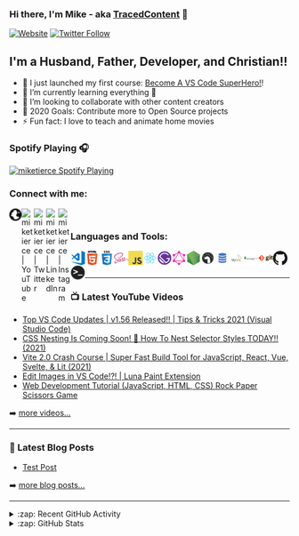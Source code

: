 ### Hi there, I'm Mike - aka [TracedContent][website] 👋

[![Website](https://img.shields.io/endpoint?color=sucess&label=TracedContent.App&style=for-the-badge&url=https%3A%2F%2Fus-central1-tc-cloud.cloudfunctions.net%2FgitBadge)](https://miketierce.com)
[![Twitter Follow](https://img.shields.io/twitter/follow/miketierce?color=1DA1F2&logo=twitter&style=for-the-badge)](https://twitter.com/intent/follow?original_referer=https%3A%2F%2Fgithub.com%2Fmiketierce&screen_name=miketierce)

## I'm a Husband, Father, Developer, and Christian!!

- 🔭 I just launched my first course: [Become A VS Code SuperHero!][course]!
- 🌱 I’m currently learning everything 🤣
- 👯 I’m looking to collaborate with other content creators
- 🥅 2020 Goals: Contribute more to Open Source projects
- ⚡ Fun fact: I love to teach and animate home movies

### Spotify Playing 🎧

[<img src="https://now-playing-miketierce.vercel.app/api/spotify-playing" alt="miketierce Spotify Playing" width="350" />](https://open.spotify.com/user/swyqyimdc12jajde4vpwd2x1b)

### Connect with me:

[<img align="left" alt="miketierce.com" width="22px" src="https://raw.githubusercontent.com/iconic/open-iconic/master/svg/globe.svg" />][website]
[<img align="left" alt="miketierce | YouTube" width="22px" src="https://cdn.jsdelivr.net/npm/simple-icons@v3/icons/youtube.svg" />][youtube]
[<img align="left" alt="miketierce | Twitter" width="22px" src="https://cdn.jsdelivr.net/npm/simple-icons@v3/icons/twitter.svg" />][twitter]
[<img align="left" alt="miketierce | LinkedIn" width="22px" src="https://cdn.jsdelivr.net/npm/simple-icons@v3/icons/linkedin.svg" />][linkedin]
[<img align="left" alt="miketierce | Instagram" width="22px" src="https://cdn.jsdelivr.net/npm/simple-icons@v3/icons/instagram.svg" />][instagram]

<br />

### Languages and Tools:

[<img align="left" alt="Visual Studio Code" width="26px" src="https://raw.githubusercontent.com/github/explore/80688e429a7d4ef2fca1e82350fe8e3517d3494d/topics/visual-studio-code/visual-studio-code.png" />][webdevplaylist]
[<img align="left" alt="HTML5" width="26px" src="https://raw.githubusercontent.com/github/explore/80688e429a7d4ef2fca1e82350fe8e3517d3494d/topics/html/html.png" />][webdevplaylist]
[<img align="left" alt="CSS3" width="26px" src="https://raw.githubusercontent.com/github/explore/80688e429a7d4ef2fca1e82350fe8e3517d3494d/topics/css/css.png" />][cssplaylist]
[<img align="left" alt="Sass" width="26px" src="https://raw.githubusercontent.com/github/explore/80688e429a7d4ef2fca1e82350fe8e3517d3494d/topics/sass/sass.png" />][cssplaylist]
[<img align="left" alt="JavaScript" width="26px" src="https://raw.githubusercontent.com/github/explore/80688e429a7d4ef2fca1e82350fe8e3517d3494d/topics/javascript/javascript.png" />][jsplaylist]
[<img align="left" alt="React" width="26px" src="https://raw.githubusercontent.com/github/explore/80688e429a7d4ef2fca1e82350fe8e3517d3494d/topics/react/react.png" />][reactplaylist]
[<img align="left" alt="Gatsby" width="26px" src="https://raw.githubusercontent.com/github/explore/e94815998e4e0713912fed477a1f346ec04c3da2/topics/gatsby/gatsby.png" />][webdevplaylist]
[<img align="left" alt="GraphQL" width="26px" src="https://raw.githubusercontent.com/github/explore/80688e429a7d4ef2fca1e82350fe8e3517d3494d/topics/graphql/graphql.png" />][webdevplaylist]
[<img align="left" alt="Node.js" width="26px" src="https://raw.githubusercontent.com/github/explore/80688e429a7d4ef2fca1e82350fe8e3517d3494d/topics/nodejs/nodejs.png" />][webdevplaylist]
[<img align="left" alt="Deno" width="26px" src="https://raw.githubusercontent.com/github/explore/361e2821e2dea67711cde99c9c40ed357061cf27/topics/deno/deno.png" />][webdevplaylist]
[<img align="left" alt="SQL" width="26px" src="https://raw.githubusercontent.com/github/explore/80688e429a7d4ef2fca1e82350fe8e3517d3494d/topics/sql/sql.png" />][webdevplaylist]
[<img align="left" alt="MySQL" width="26px" src="https://raw.githubusercontent.com/github/explore/80688e429a7d4ef2fca1e82350fe8e3517d3494d/topics/mysql/mysql.png" />][webdevplaylist]
[<img align="left" alt="MongoDB" width="26px" src="https://raw.githubusercontent.com/github/explore/80688e429a7d4ef2fca1e82350fe8e3517d3494d/topics/mongodb/mongodb.png" />][webdevplaylist]
[<img align="left" alt="Git" width="26px" src="https://raw.githubusercontent.com/github/explore/80688e429a7d4ef2fca1e82350fe8e3517d3494d/topics/git/git.png" />][webdevplaylist]
[<img align="left" alt="GitHub" width="26px" src="https://raw.githubusercontent.com/github/explore/78df643247d429f6cc873026c0622819ad797942/topics/github/github.png" />][webdevplaylist]
[<img align="left" alt="Terminal" width="26px" src="https://raw.githubusercontent.com/github/explore/80688e429a7d4ef2fca1e82350fe8e3517d3494d/topics/terminal/terminal.png" />][webdevplaylist]

<br />
<br />

---

### 📺 Latest YouTube Videos

<!-- YOUTUBE:START -->

- [Top VS Code Updates | v1.56 Released!! | Tips & Tricks 2021 (Visual Studio Code)](https://www.youtube.com/watch?v=t4_h9DBF2hE)
- [CSS Nesting Is Coming Soon! 🤯 How To Nest Selector Styles TODAY!! (2021)](https://www.youtube.com/watch?v=V7Xinz27XQA)
- [Vite 2.0 Crash Course | Super Fast Build Tool for JavaScript, React, Vue, Svelte, & Lit (2021)](https://www.youtube.com/watch?v=LQQ3CR2JTX8)
- [Edit Images in VS Code!?! | Luna Paint Extension](https://www.youtube.com/watch?v=I_6bZQZheC0)
- [Web Development Tutorial (JavaScript, HTML, CSS) Rock Paper Scissors Game](https://www.youtube.com/watch?v=P_H4_miTKsI)
<!-- YOUTUBE:END -->

➡️ [more videos...](https://youtube.com/miketierce)

---

### 📕 Latest Blog Posts

<!-- BLOG-POST-LIST:START -->
- [Test Post](https://dev.to/miketierce/test-post-33e4)
<!-- BLOG-POST-LIST:END -->

➡️ [more blog posts...](https://miketierce.com)

---

<details>
  <summary>:zap: Recent GitHub Activity</summary>

<!--START_SECTION:activity-->

1. ❌ Closed PR [#1](https://github.com/miketierce/spotify-now-playing/pull/1) in [miketierce/spotify-now-playing](https://github.com/miketierce/spotify-now-playing)
2. 🗣 Commented on [#1](https://github.com/miketierce/spotify-now-playing/issues/1) in [miketierce/spotify-now-playing](https://github.com/miketierce/spotify-now-playing)
3. ❗️ Closed issue [#8](https://github.com/miketierce/free-developer-resources/issues/8) in [miketierce/free-developer-resources](https://github.com/miketierce/free-developer-resources)
4. 🗣 Commented on [#8](https://github.com/miketierce/free-developer-resources/issues/8) in [miketierce/free-developer-resources](https://github.com/miketierce/free-developer-resources)
5. 🗣 Commented on [#7](https://github.com/miketierce/free-developer-resources/issues/7) in [miketierce/free-developer-resources](https://github.com/miketierce/free-developer-resources)
<!--END_SECTION:activity-->

</details>

<details>
  <summary>:zap: GitHub Stats</summary>

  <img align="left" alt="miketierce's GitHub Stats" src="https://github-readme-stats.miketierce.vercel.app/api?username=miketierce&show_icons=true&hide_border=true" />

</details>

[website]: https://tracedcontent.app
[course]: http://tracedcontent.app/welcome
[twitter]: https://twitter.com/tracedcontent
[youtube]: https://youtube.com/tracedcontent
[instagram]: https://instagram.com/miketierce
[linkedin]: https://linkedin.com/in/miketierce
[webdevplaylist]: https://www.youtube.com/playlist?list=PLkwxH9e_vrAJ0WbEsFA9W3I1W-g_BTsbt
[jsplaylist]: https://www.youtube.com/playlist?list=PLkwxH9e_vrALRJKu7wfXby3MKeflhTu6B
[cssplaylist]: https://www.youtube.com/playlist?list=PLkwxH9e_vrALSdvZuEh6gqQdmDoDIoqz4
[reactplaylist]: https://www.youtube.com/playlist?list=PLkwxH9e_vrAK4TdffpxKY3QGyHCpxFcQ0
